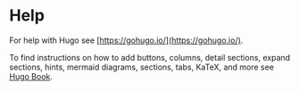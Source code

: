 # Help

For help with Hugo see [https://gohugo.io/](https://gohugo.io/).

To find instructions on how to add buttons, columns, detail sections, expand sections, hints, mermaid diagrams, sections, tabs, KaTeX, and more see [Hugo Book](https://hugo-book-demo.netlify.app/).
